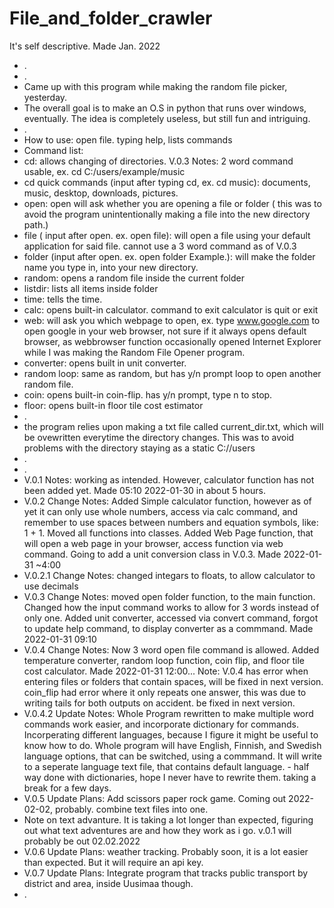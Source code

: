 # File_and_folder_crawler
It's self descriptive. Made Jan. 2022
- .
- .
- Came up with this program while making the random file picker, yesterday.
- The overall goal is to make an O.S in python that runs over windows, eventually. The idea is completely useless, but still fun and intriguing.
- .
- How to use: open file. typing help, lists commands
- Command list:
- cd: allows changing of directories. V.0.3 Notes: 2 word command usable, ex. cd C:/users/example/music
- cd quick commands (input after typing cd, ex. cd music): documents, music, desktop, downloads, pictures.
- open: open will ask whether you are opening a file or folder ( this was to avoid the program unintentionally making a file into the new directory path.)
- file ( input after open. ex. open file): will open a file using your default application for said file. cannot use a 3 word command as of V.0.3
- folder (input after open. ex. open folder Example.): will make the folder name you type in, into your new directory.
- random: opens a random file inside the current folder
- listdir: lists all items inside folder
- time: tells the time.
- calc: opens built-in calculator. command to exit calculator is quit or exit
- web: will ask you which webpage to open, ex. type www.google.com to open google in your web browser, not sure if it always opens default browser, as webbrowser function occasionally opened Internet Explorer while I was making the Random File Opener program.
- converter: opens built in unit converter.
- random loop: same as random, but has y/n prompt loop to open another random file.
- coin: opens built-in coin-flip. has y/n prompt, type n to stop.
- floor: opens built-in floor tile cost estimator
- .
- the program relies upon making a txt file called current_dir.txt, which will be ovewritten everytime the directory changes. This was to avoid problems with the directory staying as a static C://users
- .
- .
- V.0.1 Notes: working as intended. However, calculator function has not been added yet. Made 05:10 2022-01-30 in about 5 hours.
- V.0.2 Change Notes: Added Simple calculator function, however as of yet it can only use whole numbers, access via calc command, and remember to use spaces between numbers and equation symbols, like: 1 + 1. Moved all functions into classes. Added Web Page function, that will open a web page in your browser, access function via web command. Going to add a unit conversion class in V.0.3. Made 2022-01-31 ~4:00
- V.0.2.1 Change Notes: changed integars to floats, to allow calculator to use decimals
- V.0.3 Change Notes: moved open folder function, to the main function. Changed how the input command works to allow for 3 words instead of only one. Added unit converter, accessed via convert command, forgot to update help command, to display converter as a commmand. Made 2022-01-31 09:10
- V.0.4 Change Notes: Now 3 word open file command is allowed. Added temperature converter, random loop function, coin flip, and floor tile cost calculator. Made 2022-01-31 12:00... Note: V.0.4 has error when entering files or folders that contain spaces, will be fixed in next version. coin_flip had error where it only repeats one answer, this was due to writing tails for both outputs on accident. be fixed in next version.
- V.0.4.2 Update Notes: Whole Program rewritten to make multiple word commands work easier, and incorporate dictionary for commands. Incorperating different languages, because I figure it might be useful to know how to do. Whole program will have English, Finnish, and Swedish language options, that can be switched, using a commmand. It will write to a seperate language text file, that contains default language. - half way done with dictionaries, hope I never have to rewrite them. taking a break for a few days.
- V.0.5 Update Plans: Add scissors paper rock game. Coming out 2022-02-02, probably. combine text files into one. 
- Note on text advanture. It is taking a lot longer than expected, figuring out what text adventures are and how they work as i go. v.0.1 will probably be out 02.02.2022 
- V.0.6 Update Plans: weather tracking. Probably soon, it is a lot easier than expected. But it will require an api key.
- V.0.7 Update Plans: Integrate program that tracks public transport by district and area, inside Uusimaa though.
- .
